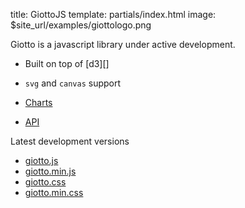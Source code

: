 title: GiottoJS
template: partials/index.html
image: $site_url/examples/giottologo.png

Giotto is a javascript library under active development.

* Built on top of [d3][]
* ``svg`` and ``canvas`` support

* [Charts](/chart)
* [API](/api)

Latest development versions

* [giotto.js](http://quantmind.github.io/giotto/media/giotto/giotto.js)
* [giotto.min.js](http://quantmind.github.io/giotto/media/giotto/giotto.min.js)
* [giotto.css](http://quantmind.github.io/giotto/media/giotto/giotto.css)
* [giotto.min.css](http://quantmind.github.io/giotto/media/giotto/giotto.min.css)



